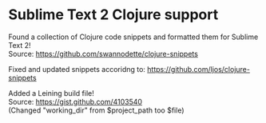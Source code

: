 Sublime Text 2 Clojure support
==============================
Found a collection of Clojure code snippets and formatted them for Sublime Text 2!    
Source: https://github.com/swannodette/clojure-snippets

Fixed and updated snippets accoridng to: https://github.com/ljos/clojure-snippets       
    
Added a Leining build file!  
Source: https://gist.github.com/4103540  
(Changed "working_dir" from $project_path too $file)

  